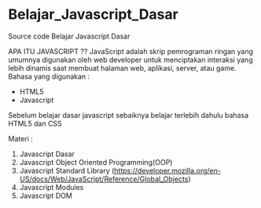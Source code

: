 # Belajar_Javascript_Dasar
Source code Belajar Javascript Dasar

APA ITU JAVASCRIPT ??
JavaScript adalah skrip pemrograman ringan yang umumnya digunakan oleh web developer untuk menciptakan interaksi yang lebih dinamis saat membuat halaman web, aplikasi, server, atau game.
Bahasa yang digunakan :
- HTML5
- Javascript

Sebelum belajar dasar javascript sebaiknya belajar terlebih dahulu bahasa HTML5 dan CSS

Materi :
1. Javascript Dasar
2. Javascript Object Oriented Programming(OOP)
3. Javascript Standard Library (https://developer.mozilla.org/en-US/docs/Web/JavaScript/Reference/Global_Objects)
4. Javascript Modules
5. Javascript DOM
